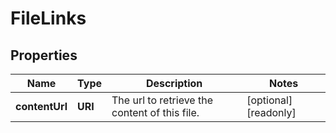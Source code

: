 

# FileLinks


## Properties

| Name | Type | Description | Notes |
|------------ | ------------- | ------------- | -------------|
|**contentUrl** | **URI** | The url to retrieve the content of this file. |  [optional] [readonly] |



